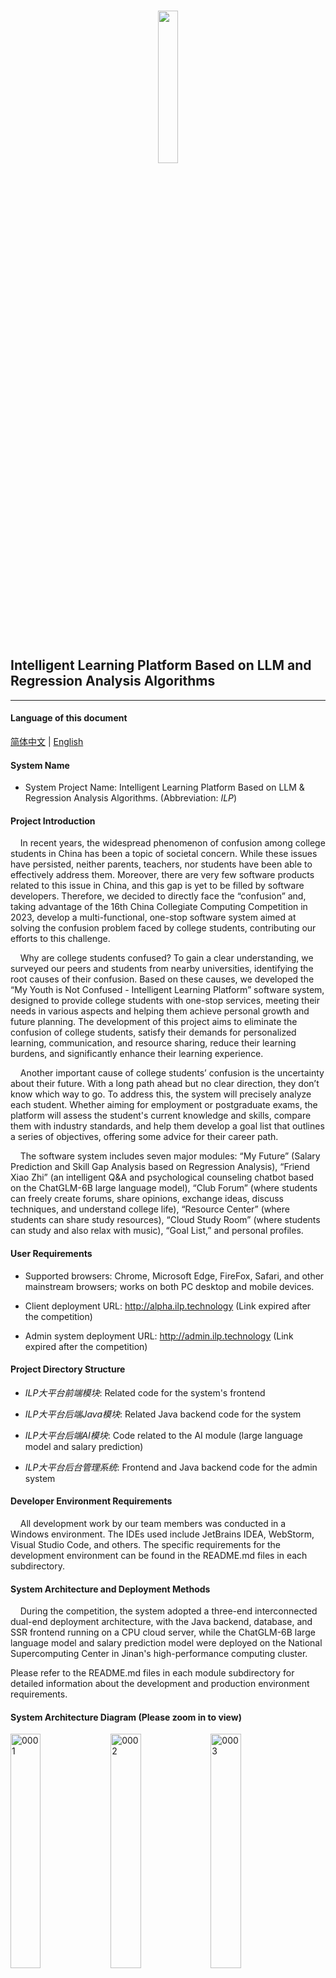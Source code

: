 <p align="center">
  <br>
  <img src="https://github.com/duyu09/Intelligent-Learning-Platform/assets/92843163/376cd821-b318-49af-ac63-fb93b645f5fb" style="width:25%;">
</p>
<br>

## Intelligent Learning Platform Based on LLM and Regression Analysis Algorithms

------

#### Language of this document

[简体中文](https://github.com/duyu09/Intelligent-Learning-Platform/blob/main/README.md) | [English](https://github.com/duyu09/Intelligent-Learning-Platform/blob/main/README_en.md)

#### System Name

- System Project Name: Intelligent Learning Platform Based on LLM & Regression Analysis Algorithms. (Abbreviation: _ILP_)

#### Project Introduction

&nbsp;&nbsp;&nbsp;&nbsp;In recent years, the widespread phenomenon of confusion among college students in China has been a topic of societal concern. While these issues have persisted, neither parents, teachers, nor students have been able to effectively address them. Moreover, there are very few software products related to this issue in China, and this gap is yet to be filled by software developers. Therefore, we decided to directly face the “confusion” and, taking advantage of the 16th China Collegiate Computing Competition in 2023, develop a multi-functional, one-stop software system aimed at solving the confusion problem faced by college students, contributing our efforts to this challenge.

&nbsp;&nbsp;&nbsp;&nbsp;Why are college students confused? To gain a clear understanding, we surveyed our peers and students from nearby universities, identifying the root causes of their confusion. Based on these causes, we developed the “My Youth is Not Confused - Intelligent Learning Platform” software system, designed to provide college students with one-stop services, meeting their needs in various aspects and helping them achieve personal growth and future planning. The development of this project aims to eliminate the confusion of college students, satisfy their demands for personalized learning, communication, and resource sharing, reduce their learning burdens, and significantly enhance their learning experience.

&nbsp;&nbsp;&nbsp;&nbsp;Another important cause of college students’ confusion is the uncertainty about their future. With a long path ahead but no clear direction, they don’t know which way to go. To address this, the system will precisely analyze each student. Whether aiming for employment or postgraduate exams, the platform will assess the student's current knowledge and skills, compare them with industry standards, and help them develop a goal list that outlines a series of objectives, offering some advice for their career path.

&nbsp;&nbsp;&nbsp;&nbsp;The software system includes seven major modules: “My Future” (Salary Prediction and Skill Gap Analysis based on Regression Analysis), “Friend Xiao Zhi” (an intelligent Q&A and psychological counseling chatbot based on the ChatGLM-6B large language model), “Club Forum” (where students can freely create forums, share opinions, exchange ideas, discuss techniques, and understand college life), “Resource Center” (where students can share study resources), “Cloud Study Room” (where students can study and also relax with music), “Goal List,” and personal profiles.

#### User Requirements

- Supported browsers: Chrome, Microsoft Edge, FireFox, Safari, and other mainstream browsers; works on both PC desktop and mobile devices.

- Client deployment URL: http://alpha.ilp.technology (Link expired after the competition)

- Admin system deployment URL: http://admin.ilp.technology (Link expired after the competition)

#### Project Directory Structure

- *ILP大平台前端模块*: Related code for the system's frontend

- *ILP大平台后端Java模块*: Related Java backend code for the system

- *ILP大平台后端AI模块*: Code related to the AI module (large language model and salary prediction)

- *ILP大平台后台管理系统*: Frontend and Java backend code for the admin system

#### Developer Environment Requirements

&nbsp;&nbsp;&nbsp;&nbsp;All development work by our team members was conducted in a Windows environment. The IDEs used include JetBrains IDEA, WebStorm, Visual Studio Code, and others. The specific requirements for the development environment can be found in the README.md files in each subdirectory.

#### System Architecture and Deployment Methods

&nbsp;&nbsp;&nbsp;&nbsp;During the competition, the system adopted a three-end interconnected dual-end deployment architecture, with the Java backend, database, and SSR frontend running on a CPU cloud server, while the ChatGLM-6B large language model and salary prediction model were deployed on the National Supercomputing Center in Jinan's high-performance computing cluster.

Please refer to the README.md files in each module subdirectory for detailed information about the development and production environment requirements.

#### System Architecture Diagram (Please zoom in to view)

<img alt="0001" src="https://github.com/duyu09/Intelligent-Learning-Platform/assets/92843163/09eddf2e-cd1d-4484-b1a8-65acc708abdb" style="width:31%;">

<img alt="0002" src="https://github.com/duyu09/Intelligent-Learning-Platform/assets/92843163/830b901e-d148-486b-8938-103de46c389c" style="width:31%;">

<img alt="0003" src="https://github.com/duyu09/Intelligent-Learning-Platform/assets/92843163/6239dd60-4764-4102-8396-3ca784863a0c" style="width:31%;">

#### Frontend Screenshots of the System (Please zoom in to view)

&nbsp;&nbsp;&nbsp;&nbsp;The following are screenshots of the ILP platform’s frontend interface, including login, homepage, "My Future" salary prediction system, Xiao Zhi chatbot, resource sharing platform, and cloud study room modules. Due to repository size limits and time constraints, not all module interfaces are shown.

<img alt="0004" src="https://github.com/duyu09/Intelligent-Learning-Platform/assets/92843163/c5af57cd-f877-40af-a4c2-acfd703ee0fc" style="width:31%;">

<img alt="0005" src="https://github.com/duyu09/Intelligent-Learning-Platform/assets/92843163/56daa734-4c81-4812-a315-ce6bcff3cfdc" style="width:31%;">

<img alt="0006" src="https://github.com/duyu09/Intelligent-Learning-Platform/assets/92843163/a799f2d1-c485-4317-9404-4d68453c8eb8" style="width:31%;">

<img alt="0007" src="https://github.com/duyu09/Intelligent-Learning-Platform/assets/92843163/594cd8ac-b410-472b-bd69-65940b5fe7e9" style="width:31%;">

<img alt="0008" src="https://github.com/duyu09/Intelligent-Learning-Platform/assets/92843163/25b9aea7-a774-4f29-a717-f657a623d6d2" style="width:31%;">

<img alt="0009" src="https://github.com/duyu09/Intelligent-Learning-Platform/assets/92843163/80cc653a-a10f-451e-860b-c5487a8b72ea" style="width:31%;">

#### Developer and Copyright Statement

&copy; 2023 *Intelligent Learning Platform Based on LLM and Regression Analysis Algorithms* Project Research and Development Team.

(Called: Intelligent Learning Platform Project Development Team in other documents)

_Copyright &copy; 2023 Intelligent Learning Platform Developer Team._

- Team Members (3 members):

  - Yu DU (No.202103180009), Faculty of Computer Science and Technology, QLU(SDAS).
  
  - Qinglong LI (No.202103180027), Faculty of Computer Science and Technology, QLU(SDAS).
  
  - Hongtai YUAN (No.202101020029), Faculty of Computer Science and Technology, QLU(SDAS).

- Supervisors:

  - Ruixiang JIA, Department of Software Engineering, QLU(SDAS).
  
  - Di WANG, National Supercomputing Center in Jinan, Shandong Computer Science Center.

The ILP software system follows the <b><i>GNU AGPL v3.0</i></b> open-source license. Users of the software code should read the following statement:

*The following translation is for reference only. The final version is in Chinese.*

- __*This project participated in the 16th Chinese Collegiate Computing Competition (CCCC, 4C) in 2023.*__

- __*Any individual or organization must comply with the AGPL-v3.0 license: it prohibits closed-source commercial use or participation in any form of competition with closed-source components. Those using any part of the code are required to display the copyright notice in development documentation, distribution, and reference the location of code resources. Violations will result in penalties and legal proceedings.*__

- __*By cloning or obtaining any portion of the source code, you acknowledge and fully understand the AGPL-v3.0 license terms.*__

------

#### ILP Software System Explanation and Demo Video

https://github.com/duyu09/Intelligent-Learning-Platform/assets/92843163/959649da-8741-4d1a-946c-1e94b5d67d45

------

#### Special Thanks

<b>Qilu University of Technology (Shandong Academy of Sciences).</b>

<img src="https://user-images.githubusercontent.com/92843163/229986960-05c91bf5-e08e-4bd3-89a4-deee3d2dbc6d.svg" style="width:55%;border-radius:20px;">

<b>Faculty of Computer Science and Technology, Shandong Provincial Computer Center (National Supercomputing Center in Jinan).</b>

<img src="https://github.com/duyu09/Intelligent-Learning-Platform/assets/92843163/3a31a937-804f-4230-9585-b437430ac950" style="width:55%;border-radius:20px;">
<br><br>

<b>Qilu University of Technology Developer Association (Shandong Academy of Sciences).</b>

<img src="https://github.com/duyu09/Intelligent-Learning-Platform/assets/92843163/7a554ca6-49b8-4099-b214-4c4ceff7c9a3" style="width:55%;border-radius:20px;">

#### Links

- Qilu University of Technology (Shandong Academy of Sciences) [https://www.qlu.edu.cn/](https://www.qlu.edu.cn/)
  
- Shandong Provincial Computer Center (National Supercomputing Center in Jinan) [https://www.nsccjn.cn/](https://www.nsccjn.cn/)

- Faculty of Computer Science and Technology, Qilu University of Technology [http://jsxb.scsc.cn/](http://jsxb.scsc.cn/)

- DuYu’s GitHub Account [https://github.com/duyu09/](https://github.com/duyu09/)

#### Visitor Statistics

<div><b>Number of Total Visits (All of Duyu09's GitHub Projects): </b><br><img src="https://profile-counter.glitch.me/duyu09/count.svg" /></div> 

<div><b>Number of Total Visits (Intelligent Learning Platform <i><b>ILP</b></i>): </b><br><img src="https://profile-counter.glitch.me/duyu09-ILP/count.svg" /></div> 
